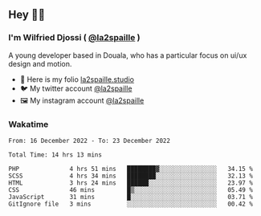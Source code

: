 ## Hey 👋🏾
### I'm Wilfried Djossi ( <a href="https://twitter.com/la2spaille/" target="_blank">@la2spaille</a> )
A young developer based in Douala, who has a particular focus on ui/ux design and motion.

- 🎨 Here is my folio [la2spaille.studio](https://la2spaille.studio/)
- 🐦 My twitter account [@la2spaille](https://twitter.com/la2spaille/)
- 🖼 My instagram account [@la2spaille](https://www.instagram.com/la2spaille/)

### Wakatime
<!--START_SECTION:waka-->

```text
From: 16 December 2022 - To: 23 December 2022

Total Time: 14 hrs 13 mins

PHP              4 hrs 51 mins   ████████▓░░░░░░░░░░░░░░░░   34.15 %
SCSS             4 hrs 34 mins   ████████░░░░░░░░░░░░░░░░░   32.13 %
HTML             3 hrs 24 mins   ██████░░░░░░░░░░░░░░░░░░░   23.97 %
CSS              46 mins         █▒░░░░░░░░░░░░░░░░░░░░░░░   05.49 %
JavaScript       31 mins         █░░░░░░░░░░░░░░░░░░░░░░░░   03.71 %
GitIgnore file   3 mins          ░░░░░░░░░░░░░░░░░░░░░░░░░   00.42 %
```

<!--END_SECTION:waka-->
<!--
**la2spaille/la2spaille** is a ✨ _special_ ✨ repository because its `README.md` (this file) appears on your GitHub profile.

Here are some ideas to get you started:

- 🔭 I’m currently working on ...
- 🌱 I’m currently learning ...
- 👯 I’m looking to collaborate on ...
- 🤔 I’m looking for help with ...
- 💬 Ask me about ...
- 📫 How to reach me: ...
- 😄 Pronouns: ...
- ⚡ Fun fact: ...
-->
